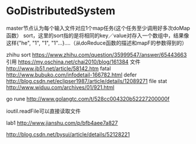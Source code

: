 # GoDistributedSystem
master节点认为每个输入文件对应1个map任务(这个任务至少调用好多次doMap函数）
sort，这里的sort指的是将相同的key／value对存入一个数组中，结果像这样{"he", "1", "1", "1"...}....（从doReduce函数的描述和mapF的参数得到的）

zhihu sort  https://www.zhihu.com/question/35999547/answer/65443663
引用 https://my.oschina.net/chai2010/blog/161384
文件  http://www.jb51.net/article/58142.htm
fatal http://www.bubuko.com/infodetail-166782.html
defer http://blog.csdn.net/eclipser1987/article/details/12089271
file stat http://www.widuu.com/archives/01/921.html

go rune  http://www.golangtc.com/t/528cc004320b52227200000f


ioutil.readFile可以直接读取文件




lab1
http://www.jianshu.com/p/bfb4aee7a827

http://blog.csdn.net/bysui/article/details/52128221


